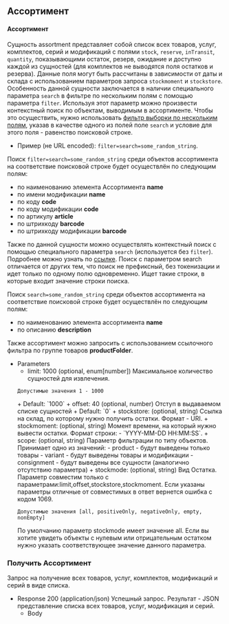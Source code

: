 ## Ассортимент
#### Ассортимент
Сущность assortment представляет собой список всех товаров, услуг, комплектов, серий и модификаций с полями `stock`,
`reserve`, `inTransit`, `quantity`, показывающими остаток, резерв, ожидание и доступно каждой из сущностей (для комплектов не выводятся поля остатков и резерва).
Данные поля могут быть рассчитаны в зависимости от даты и склада с использованием параметров запроса `stockmoment` и `stockstore`.
Особенность данной сущности заключается в наличии специального параметра `search` в фильтре по нескольким полям с помощью параметра `filter`.
Используя этот параметр можно произвести контекстный поиск по объектам, выводимым в ассортименте.
Чтобы это осуществить, нужно использовать [фильтр выборки по нескольким полям](/api/remap/1.2/doc/index.html#header-фильтрация-выборки-с-помощью-параметра-filter),
указав в качестве одного из полей поле `search` и условие для этого поля - равенство поисковой строке.
+ Пример (не URL encoded): `filter=search=some_random_string`.

Поиск `filter=search=some_random_string` среди объектов ассортимента на соответствие поисковой строке будет осуществлён по следующим полям:
+ по наименованию элемента Ассортимента **name**
+ по имени модификации **name**
+ по коду **code**
+ по коду модификации **code**
+ по артикулу **article**
+ по штрихкоду **barcode**
+ по штрихкоду модификации **barcode**

Также по данной сущности можно осуществлять контекстный поиск с помощью специального параметра `search` (используется без `filter`). Подробнее можно узнать по [ссылке](#header-контекстный-поиск). Поиск с параметром search отличается от других тем, что поиск не префиксный, без токенизации и идет только по одному полю одновременно. Ищет такие строки, в которые входит значение строки поиска.

Поиск `search=some_random_string` среди объектов ассортимента на соответствие поисковой строке будет осуществлён по следующим полям:
+ по наименованию элемента ассортимента **name**
+ по описанию **description**

Также ассортимент можно запросить с использованием ссылочного фильтра по группе товаров **productFolder**.

+ Parameters
  + limit: 1000 (optional, enum[number])
  Максимальное количество сущностей для извлечения.
  <p>
    <code>Допустимые значения 1 - 1000</code>
  </p>
      + Default: `1000`
  + offset: 40 (optional, number)
    Отступ в выдаваемом списке сущностей
      + Default: `0`
  + stockstore: (optional, string)
  Ссылка на склад, по которому нужно получить остатки. Формат - URI.
  + stockmoment: (optional, string)
  Момент времени, на который нужно вывести остатки. Формат строки:
      - `YYYY-MM-DD HH:MM:SS`.
  + scope: (optional, string)
  Параметр фильтрации по типу объектов. Принимает одно из значений:
      - product - будут выведены только товары
      - variant - будут выведены товары и модификации
      - consignment - будут выведены все сущности (аналогично отсутствию параметра)
  + stockmode: (optional, string)
    Вид Остатка. Параметр совместим только с параметрами:limit,offset,stockstore,stockmoment. Если указаны параметры отличные от совместимых в ответ вернется
    ошибка с кодом 1069.
    <p>
      <code>Допустимые значения [all, positiveOnly, negativeOnly, empty, nonEmpty]</code>
    </p>
    По умолчанию параметр stockmode имеет значение all. Если вы хотите увидеть объекты
    с нулевым или отрицательным остатком нужно указать соответствующее значение данного параметра.

### Получить Ассортимент
Запрос на получение всех товаров, услуг, комплектов, модификаций и серий в виде списка.
+ Response 200 (application/json)
Успешный запрос. Результат - JSON представление списка всех товаров, услуг, модификация и серий.
  + Body
        <!-- include(body/assortment/get.json) -->
